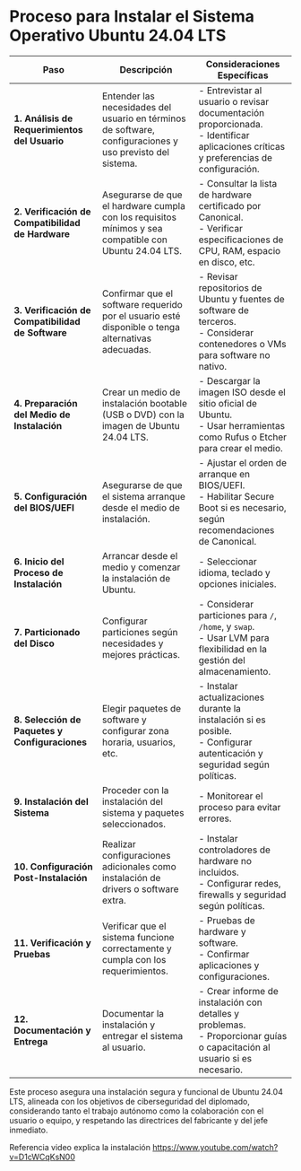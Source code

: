 # Proceso para Instalar el Sistema Operativo Ubuntu 24.04 LTS

| **Paso**                              | **Descripción**                                                                 | **Consideraciones Específicas**                                                                                       |
|---------------------------------------|---------------------------------------------------------------------------------|-----------------------------------------------------------------------------------------------------------------------|
| **1. Análisis de Requerimientos del Usuario** | Entender las necesidades del usuario en términos de software, configuraciones y uso previsto del sistema. | - Entrevistar al usuario o revisar documentación proporcionada.<br>- Identificar aplicaciones críticas y preferencias de configuración. |
| **2. Verificación de Compatibilidad de Hardware** | Asegurarse de que el hardware cumpla con los requisitos mínimos y sea compatible con Ubuntu 24.04 LTS. | - Consultar la lista de hardware certificado por Canonical.<br>- Verificar especificaciones de CPU, RAM, espacio en disco, etc. |
| **3. Verificación de Compatibilidad de Software** | Confirmar que el software requerido por el usuario esté disponible o tenga alternativas adecuadas. | - Revisar repositorios de Ubuntu y fuentes de software de terceros.<br>- Considerar contenedores o VMs para software no nativo. |
| **4. Preparación del Medio de Instalación** | Crear un medio de instalación bootable (USB o DVD) con la imagen de Ubuntu 24.04 LTS. | - Descargar la imagen ISO desde el sitio oficial de Ubuntu.<br>- Usar herramientas como Rufus o Etcher para crear el medio. |
| **5. Configuración del BIOS/UEFI**    | Asegurarse de que el sistema arranque desde el medio de instalación.            | - Ajustar el orden de arranque en BIOS/UEFI.<br>- Habilitar Secure Boot si es necesario, según recomendaciones de Canonical. |
| **6. Inicio del Proceso de Instalación** | Arrancar desde el medio y comenzar la instalación de Ubuntu.                  | - Seleccionar idioma, teclado y opciones iniciales.                                                                   |
| **7. Particionado del Disco**         | Configurar particiones según necesidades y mejores prácticas.                  | - Considerar particiones para `/`, `/home`, y `swap`.<br>- Usar LVM para flexibilidad en la gestión del almacenamiento. |
| **8. Selección de Paquetes y Configuraciones** | Elegir paquetes de software y configurar zona horaria, usuarios, etc.         | - Instalar actualizaciones durante la instalación si es posible.<br>- Configurar autenticación y seguridad según políticas. |
| **9. Instalación del Sistema**        | Proceder con la instalación del sistema y paquetes seleccionados.              | - Monitorear el proceso para evitar errores.                                                                          |
| **10. Configuración Post-Instalación** | Realizar configuraciones adicionales como instalación de drivers o software extra. | - Instalar controladores de hardware no incluidos.<br>- Configurar redes, firewalls y seguridad según políticas.      |
| **11. Verificación y Pruebas**        | Verificar que el sistema funcione correctamente y cumpla con los requerimientos. | - Pruebas de hardware y software.<br>- Confirmar aplicaciones y configuraciones.                                      |
| **12. Documentación y Entrega**       | Documentar la instalación y entregar el sistema al usuario.                    | - Crear informe de instalación con detalles y problemas.<br>- Proporcionar guías o capacitación al usuario si es necesario. |

Este proceso asegura una instalación segura y funcional de Ubuntu 24.04 LTS, alineada con los objetivos de ciberseguridad del diplomado, considerando tanto el trabajo autónomo como la colaboración con el usuario o equipo, y respetando las directrices del fabricante y del jefe inmediato.

Referencia video explica la instalación https://www.youtube.com/watch?v=D1cWCqKsN00 
